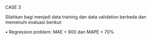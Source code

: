 CASE 3

Silahkan bagi menjadi data training dan data validation berbeda dan memenuhi evaluasi berikut:

• Regression problem: MAE < 900 dan MAPE < 70%

